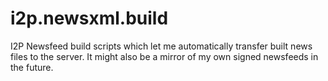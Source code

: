 i2p.newsxml.build
=================

I2P Newsfeed build scripts which let me automatically transfer built news files
to the server. It might also be a mirror of my own signed newsfeeds in the
future.

